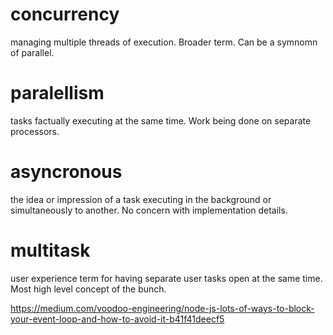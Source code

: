 # concurrency

managing multiple threads of execution. Broader term. Can be a symnomn of parallel.

# paralellism

tasks factually executing at the same time. Work being done on separate processors.

# asyncronous

the idea or impression of a task executing in the background or simultaneously to another. No concern with implementation details.

# multitask

user experience term for having separate user tasks open at the same time. Most high level concept of the bunch.



https://medium.com/voodoo-engineering/node-js-lots-of-ways-to-block-your-event-loop-and-how-to-avoid-it-b41f41deecf5